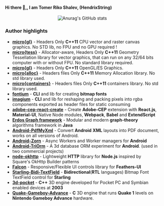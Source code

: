 #### Hi there 👋,, I am **Tomer Riko Shalev**, (**HendrixString**)
<!--
**HendrixString/HendrixString** is a ✨ _special_ ✨ repository because its `README.md` (this file) appears on your GitHub profile.

Here are some ideas to get you started:

- 🔭 I’m currently working on ...
- 🌱 I’m currently learning ...
- 👯 I’m looking to collaborate on ...
- 🤔 I’m looking for help with ...
- 💬 Ask me about ...
- 📫 How to reach me: ...
- 😄 Pronouns: ...
- ⚡ Fun fact: ...
-->

<div align="center">
  
![Anurag's GitHub stats](https://github-readme-stats.vercel.app/api?username=HendrixString&count_private=true&show_icons=true&theme=synthwave)

</div>

### Author highlights
- **[micro{gl}](https://github.com/micro-gl/micro-gl)** - Headers Only **C++11** CPU vector and raster canvas graphics. No STD lib, no FPU and no GPU required !
- **[micro{tess}](https://github.com/micro-gl/micro-tess)** - Allocator-aware, Headers Only **C++11** Geometry Tessellation library for vector graphics, that can run on any 32/64 bits computer with or without FPU. No standard library required.
- **[micro{gl}](https://github.com/micro-gl/nitro-gl)** - Headers Only **C++11** OpenGL/ES Graphics. 
- **[micro{alloc}](https://github.com/micro-gl/micro-alloc)** - Headers files Only **C++11** Memory Allocation library. No std library used.
- **[micro{containers}](https://github.com/micro-gl/micro-containers)** - Headers files Only **C++11** containers library. No std library used.
- **[fontium](https://github.com/micro-gl/fontium)** - **CLI** and lib for creating **bitmap fonts**
- **[imagium](https://github.com/micro-gl/imagium)** - **CLI** and lib for reshaping and packing pixels into rgba components exported as header files for static consuming
- **[adobe-cep-react-create](https://github.com/HendrixString/adobe-cep-react-create)** - Create **Adobe-CEP** extension with **React.js**, **Material-UI**, Native Node modules, **Webpack**, **Babel** and **ExtendScript**
- **[Erdos Graph framework](https://github.com/Erdos-Graph-Framework/Erdos)** - Modular and modern **graph-theory** algorithms framework in **Java**
- **[Android-PdfMyXml](https://github.com/HendrixString/Android-PdfMyXml)** - Convert **Android** **XML** layouts into PDF document, works on all versions of Android.
- **[Android-Zorn](https://github.com/HendrixString/Android-Zorn)** - Async Workers and Worker managers for **Android**
- **[Android-TriOrm](https://github.com/HendrixString/Android-TriOrm)** - A 3d database ORM experiment for **Android**. (used in two commercial projects)
- **[node-okhttp](https://github.com/HendrixString/node-okhttp)** - Lightweight **HTTP** library for **Node.js** inspired by Square's OkHttp Builder patterns
- **[Falcon](https://github.com/HendrixString/Falcon)** - Responsive/Flexible UI controls library for **Feathers-UI**
- **[Starling-Bidi-TextField](https://github.com/HendrixString/Starling-Bidi-TextField)** - **Bidirectional**(**RTL** languages) Bitmap Font TextField control for **Starling**
- **[3d-pocket](https://github.com/HendrixString/3d-pocket)** - **C++** 3D engine developed for Pocket PC and Symbian enabled devices at **2003**
- **[Quake-Gameboy-Advance](https://github.com/HendrixString/Quake-Gameboy-Advance)** - **C** 3D engine that runs **Quake 1** levels on **Nintendo Gameboy Advance** hardware.

<div align="left">
</div>
